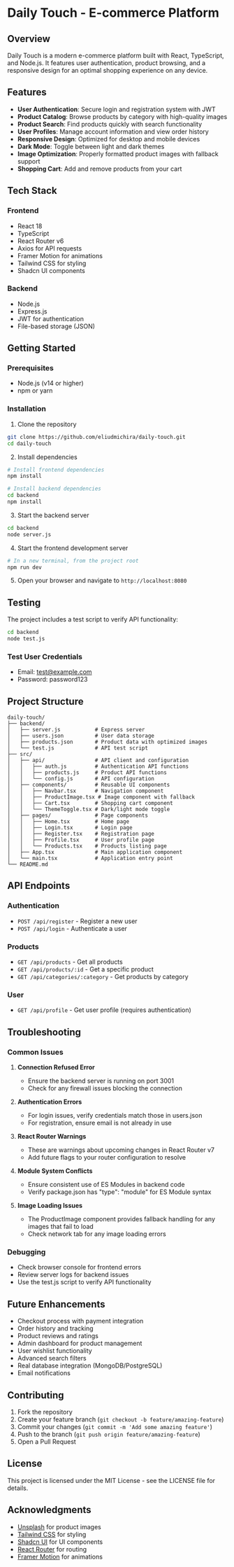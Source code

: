





# Daily Touch - E-commerce Platform

## Overview

Daily Touch is a modern e-commerce platform built with React, TypeScript, and Node.js. It features user authentication, product browsing, and a responsive design for an optimal shopping experience on any device.

## Features

- **User Authentication**: Secure login and registration system with JWT
- **Product Catalog**: Browse products by category with high-quality images
- **Product Search**: Find products quickly with search functionality
- **User Profiles**: Manage account information and view order history
- **Responsive Design**: Optimized for desktop and mobile devices
- **Dark Mode**: Toggle between light and dark themes
- **Image Optimization**: Properly formatted product images with fallback support
- **Shopping Cart**: Add and remove products from your cart

## Tech Stack

### Frontend
- React 18
- TypeScript
- React Router v6
- Axios for API requests
- Framer Motion for animations
- Tailwind CSS for styling
- Shadcn UI components

### Backend
- Node.js
- Express.js
- JWT for authentication
- File-based storage (JSON)

## Getting Started

### Prerequisites
- Node.js (v14 or higher)
- npm or yarn

### Installation

1. Clone the repository
```bash
git clone https://github.com/eliudmichira/daily-touch.git
cd daily-touch
```

2. Install dependencies
```bash
# Install frontend dependencies
npm install

# Install backend dependencies
cd backend
npm install
```

3. Start the backend server
```bash
cd backend
node server.js
```

4. Start the frontend development server
```bash
# In a new terminal, from the project root
npm run dev
```

5. Open your browser and navigate to `http://localhost:8080`

## Testing

The project includes a test script to verify API functionality:

```bash
cd backend
node test.js
```

### Test User Credentials
- Email: test@example.com
- Password: password123

## Project Structure

```
daily-touch/
├── backend/
│   ├── server.js           # Express server
│   ├── users.json          # User data storage
│   ├── products.json       # Product data with optimized images
│   └── test.js             # API test script
├── src/
│   ├── api/                # API client and configuration
│   │   ├── auth.js         # Authentication API functions
│   │   ├── products.js     # Product API functions
│   │   └── config.js       # API configuration
│   ├── components/         # Reusable UI components
│   │   ├── Navbar.tsx      # Navigation component
│   │   ├── ProductImage.tsx # Image component with fallback
│   │   ├── Cart.tsx        # Shopping cart component
│   │   └── ThemeToggle.tsx # Dark/light mode toggle
│   ├── pages/              # Page components
│   │   ├── Home.tsx        # Home page
│   │   ├── Login.tsx       # Login page
│   │   ├── Register.tsx    # Registration page
│   │   ├── Profile.tsx     # User profile page
│   │   └── Products.tsx    # Products listing page
│   ├── App.tsx             # Main application component
│   └── main.tsx            # Application entry point
└── README.md
```

## API Endpoints

### Authentication
- `POST /api/register` - Register a new user
- `POST /api/login` - Authenticate a user

### Products
- `GET /api/products` - Get all products
- `GET /api/products/:id` - Get a specific product
- `GET /api/categories/:category` - Get products by category

### User
- `GET /api/profile` - Get user profile (requires authentication)

## Troubleshooting

### Common Issues

1. **Connection Refused Error**
   - Ensure the backend server is running on port 3001
   - Check for any firewall issues blocking the connection

2. **Authentication Errors**
   - For login issues, verify credentials match those in users.json
   - For registration, ensure email is not already in use

3. **React Router Warnings**
   - These are warnings about upcoming changes in React Router v7
   - Add future flags to your router configuration to resolve

4. **Module System Conflicts**
   - Ensure consistent use of ES Modules in backend code
   - Verify package.json has "type": "module" for ES Module syntax

5. **Image Loading Issues**
   - The ProductImage component provides fallback handling for any images that fail to load
   - Check network tab for any image loading errors

### Debugging

- Check browser console for frontend errors
- Review server logs for backend issues
- Use the test.js script to verify API functionality

## Future Enhancements

- Checkout process with payment integration
- Order history and tracking
- Product reviews and ratings
- Admin dashboard for product management
- User wishlist functionality
- Advanced search filters
- Real database integration (MongoDB/PostgreSQL)
- Email notifications

## Contributing

1. Fork the repository
2. Create your feature branch (`git checkout -b feature/amazing-feature`)
3. Commit your changes (`git commit -m 'Add some amazing feature'`)
4. Push to the branch (`git push origin feature/amazing-feature`)
5. Open a Pull Request

## License

This project is licensed under the MIT License - see the LICENSE file for details.

## Acknowledgments

- [Unsplash](https://unsplash.com) for product images
- [Tailwind CSS](https://tailwindcss.com) for styling
- [Shadcn UI](https://ui.shadcn.com) for UI components
- [React Router](https://reactrouter.com) for routing
- [Framer Motion](https://www.framer.com/motion/) for animations
